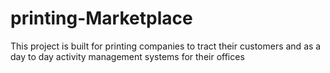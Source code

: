 # printing-Marketplace
This project is built for printing companies to tract their customers and as a day to day activity management systems for their offices
